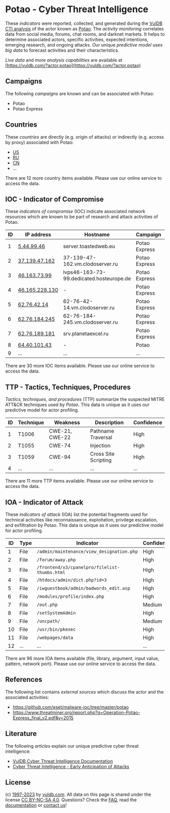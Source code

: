 # Potao - Cyber Threat Intelligence

These _indicators_ were reported, collected, and generated during the [VulDB CTI analysis](https://vuldb.com/?kb.cti) of the actor known as [Potao](https://vuldb.com/?actor.potao). The _activity monitoring_ correlates data from social media, forums, chat rooms, and darknet markets. It helps to determine associated actors, specific activities, expected intentions, emerging research, and ongoing attacks. Our unique _predictive model_ uses _big data_ to forecast activities and their characteristics.

_Live data_ and more _analysis capabilities_ are available at [https://vuldb.com/?actor.potao](https://vuldb.com/?actor.potao)

## Campaigns

The following _campaigns_ are known and can be associated with Potao:

* Potao
* Potao Express

## Countries

These _countries_ are directly (e.g. origin of attacks) or indirectly (e.g. access by proxy) associated with Potao:

* [US](https://vuldb.com/?country.us)
* [RU](https://vuldb.com/?country.ru)
* [CN](https://vuldb.com/?country.cn)
* ...

There are 12 more country items available. Please use our online service to access the data.

## IOC - Indicator of Compromise

These _indicators of compromise_ (IOC) indicate associated network resources which are known to be part of research and attack activities of Potao.

ID | IP address | Hostname | Campaign | Confidence
-- | ---------- | -------- | -------- | ----------
1 | [5.44.99.46](https://vuldb.com/?ip.5.44.99.46) | server.toastedweb.eu | Potao Express | High
2 | [37.139.47.162](https://vuldb.com/?ip.37.139.47.162) | 37-139-47-162.vm.clodoserver.ru | Potao Express | High
3 | [46.163.73.99](https://vuldb.com/?ip.46.163.73.99) | lvps46-163-73-99.dedicated.hosteurope.de | Potao Express | High
4 | [46.165.228.130](https://vuldb.com/?ip.46.165.228.130) | - | Potao Express | High
5 | [62.76.42.14](https://vuldb.com/?ip.62.76.42.14) | 62-76-42-14.vm.clodoserver.ru | Potao Express | High
6 | [62.76.184.245](https://vuldb.com/?ip.62.76.184.245) | 62-76-184-245.vm.clodoserver.ru | Potao Express | High
7 | [62.76.189.181](https://vuldb.com/?ip.62.76.189.181) | srv.planetaexcel.ru | Potao Express | High
8 | [64.40.101.43](https://vuldb.com/?ip.64.40.101.43) | - | Potao | High
9 | ... | ... | ... | ...

There are 30 more IOC items available. Please use our online service to access the data.

## TTP - Tactics, Techniques, Procedures

_Tactics, techniques, and procedures_ (TTP) summarize the suspected MITRE ATT&CK techniques used by _Potao_. This data is unique as it uses our predictive model for actor profiling.

ID | Technique | Weakness | Description | Confidence
-- | --------- | -------- | ----------- | ----------
1 | T1006 | CWE-21, CWE-22 | Pathname Traversal | High
2 | T1055 | CWE-74 | Injection | High
3 | T1059 | CWE-94 | Cross Site Scripting | High
4 | ... | ... | ... | ...

There are 11 more TTP items available. Please use our online service to access the data.

## IOA - Indicator of Attack

These _indicators of attack_ (IOA) list the potential fragments used for technical activities like reconnaissance, exploitation, privilege escalation, and exfiltration by Potao. This data is unique as it uses our predictive model for actor profiling.

ID | Type | Indicator | Confidence
-- | ---- | --------- | ----------
1 | File | `/admin/maintenance/view_designation.php` | High
2 | File | `/forum/away.php` | High
3 | File | `/frontend/x3/cpanelpro/filelist-thumbs.html` | High
4 | File | `/htdocs/admin/dict.php?id=3` | High
5 | File | `/iwguestbook/admin/badwords_edit.asp` | High
6 | File | `/modules/profile/index.php` | High
7 | File | `/out.php` | Medium
8 | File | `/setSystemAdmin` | High
9 | File | `/uncpath/` | Medium
10 | File | `/usr/bin/pkexec` | High
11 | File | `/webpages/data` | High
12 | ... | ... | ...

There are 96 more IOA items available (file, library, argument, input value, pattern, network port). Please use our online service to access the data.

## References

The following list contains _external sources_ which discuss the actor and the associated activities:

* https://github.com/eset/malware-ioc/tree/master/potao
* https://www.threatminer.org/report.php?q=Operation-Potao-Express_final_v2.pdf&y=2015

## Literature

The following _articles_ explain our unique predictive cyber threat intelligence:

* [VulDB Cyber Threat Intelligence Documentation](https://vuldb.com/?kb.cti)
* [Cyber Threat Intelligence - Early Anticipation of Attacks](https://www.scip.ch/en/?labs.20201022)

## License

(c) [1997-2023](https://vuldb.com/?kb.changelog) by [vuldb.com](https://vuldb.com/?kb.about). All data on this page is shared under the license [CC BY-NC-SA 4.0](https://creativecommons.org/licenses/by-nc-sa/4.0/). Questions? Check the [FAQ](https://vuldb.com/?kb.faq), read the [documentation](https://vuldb.com/?kb) or [contact us](https://vuldb.com/?contact)!
